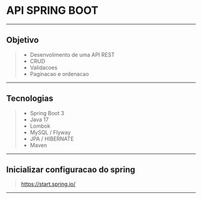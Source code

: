 # API SPRING BOOT

-----

## Objetivo

> - Desenvolimento de uma API REST
> - CRUD
> - Validacoes
> - Paginacao e ordenacao

----

## Tecnologias

> - Spring Boot 3
> - Java 17
> - Lombok
> - MySQL / Flyway
> - JPA / HIBERNATE
> - Maven

---

## Inicializar configuracao do spring 

> https://start.spring.io/

----

